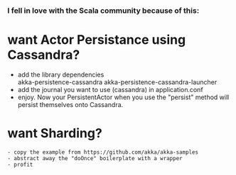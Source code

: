 ### I fell in love with the Scala community because of this:
# want Actor Persistance using Cassandra?
- add the library dependencies  
    akka-persistence-cassandra
    akka-persistence-cassandra-launcher
- add the journal you want to use (cassandra) in application.conf
- enjoy.
    Now your PersistentActor when you use the "persist" method
    will persist themselves onto Cassandra.

# want Sharding?
    - copy the example from https://github.com/akka/akka-samples
    - abstract away the "doOnce" boilerplate with a wrapper
    - profit
    